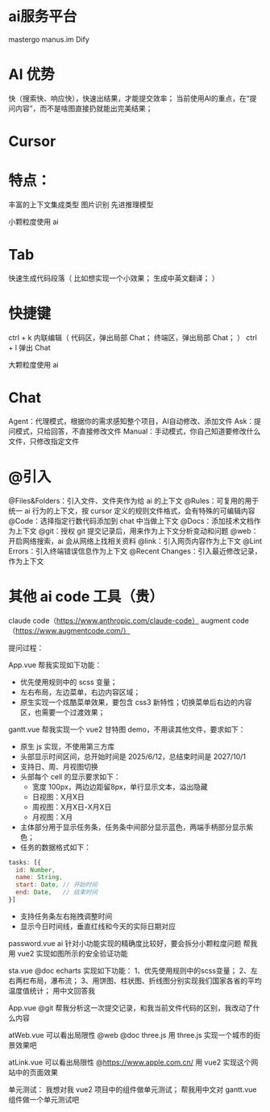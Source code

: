 # ai服务平台
mastergo
manus.im
Dify

# AI 优势
  快（搜索快、响应快），快速出结果，才能提交效率；
  当前使用AI的重点，在“提问内容”，而不是啥图直接扔就能出完美结果；

# Cursor

# 特点：
  丰富的上下文集成类型
  图片识别
  先进推理模型

小颗粒度使用 ai
# Tab
  快速生成代码段落（
    比如想实现一个小效果；
    生成中英文翻译；
  ）
  
# 快捷键
  ctrl + k 内联编辑（
    代码区，弹出局部 Chat；
    终端区，弹出局部 Chat；
  ）
  ctrl + l 弹出 Chat

大颗粒度使用 ai
# Chat
  Agent：代理模式，根据你的需求感知整个项目，AI自动修改、添加文件
  Ask：提问模式，只给回答，不直接修改文件
  Manual：手动模式，你自己知道要修改什么文件，只修改指定文件

# @引入
  @Files&Folders：引入文件、文件夹作为给 ai 的上下文
  @Rules：可复用的用于统一 ai 行为的上下文，按 cursor 定义的规则文件格式，会有特殊的可编辑内容
  @Code：选择指定行数代码添加到 chat 中当做上下文
  @Docs：添加技术文档作为上下文
  @git：授权 git 提交记录后，用来作为上下文分析变动和问题
  @web：开启网络搜索，ai 会从网络上找相关资料
  @link：引入网页内容作为上下文
  @Lint Errors：引入终端错误信息作为上下文
  @Recent Changes：引入最近修改记录，作为上下文

# 其他 ai code 工具（贵）
  claude code（https://www.anthropic.com/claude-code）
  augment code（https://www.augmentcode.com/）


提问过程：

App.vue
帮我实现如下功能：
- 优先使用规则中的 scss 变量；
- 左右布局，左边菜单，右边内容区域；
- 原生实现一个炫酷菜单效果，要包含 css3 新特性；切换菜单后右边的内容区，也需要一个过渡效果；

gantt.vue
帮我实现一个 vue2 甘特图 demo，不用读其他文件，要求如下：
- 原生 js 实现，不使用第三方库
- 头部显示时间区间，总开始时间是 2025/6/12，总结束时间是 2027/10/1
- 支持日、周、月视图切换
- 头部每个 cell 的显示要求如下：
  - 宽度 100px，两边边距留8px，单行显示文本，溢出隐藏
  - 日视图：X月X日
  - 周视图：X月X日-X月X日
  - 月视图：X月
- 主体部分用于显示任务条，任务条中间部分显示蓝色，两端手柄部分显示紫色；
- 任务的数据格式如下：
```js
tasks: [{
  id: Number,
  name: String,
  start: Date, // 开始时间
  end: Date,   // 结束时间
}]
```
- 支持任务条左右拖拽调整时间
- 显示今日时间线，垂直红线和今天的实际日期对应

password.vue ai 针对小功能实现的精确度比较好，要会拆分小颗粒度问题
帮我用 vue2 实现如图所示的安全验证功能

sta.vue @doc echarts
实现如下功能：
1、优先使用规则中的scss变量；
2、左右两栏布局，瀑布流；
3、用饼图、柱状图、折线图分别实现我们国家各省的平均温度值统计；
用中文回答我

App.vue
@git 帮我分析这一次提交记录，和我当前文件代码的区别，我改动了什么内容

atWeb.vue  可以看出局限性
@web @doc three.js 用 three.js 实现一个城市的街景效果吧

atLink.vue 可以看出局限性
@https://www.apple.com.cn/
用 vue2 实现这个网站中的页面效果

单元测试：
我想对我 vue2 项目中的组件做单元测试；
帮我用中文对 gantt.vue 组件做一个单元测试吧